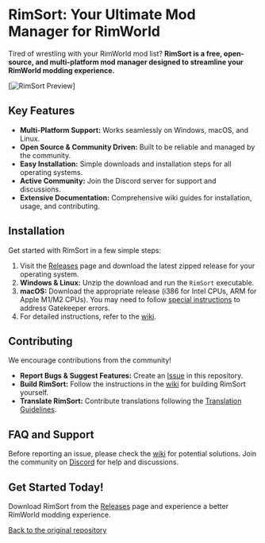 # RimSort: Your Ultimate Mod Manager for RimWorld

Tired of wrestling with your RimWorld mod list? **RimSort is a free, open-source, and multi-platform mod manager designed to streamline your RimWorld modding experience.**

[![RimSort Preview](./docs/rimsort_preview.png)]

## Key Features

*   **Multi-Platform Support:** Works seamlessly on Windows, macOS, and Linux.
*   **Open Source & Community Driven:** Built to be reliable and managed by the community.
*   **Easy Installation:** Simple downloads and installation steps for all operating systems.
*   **Active Community:** Join the Discord server for support and discussions.
*   **Extensive Documentation:** Comprehensive wiki guides for installation, usage, and contributing.

## Installation

Get started with RimSort in a few simple steps:

1.  Visit the [Releases](https://github.com/RimSort/RimSort/releases) page and download the latest zipped release for your operating system.
2.  **Windows & Linux:** Unzip the download and run the `RimSort` executable.
3.  **macOS:** Download the appropriate release (i386 for Intel CPUs, ARM for Apple M1/M2 CPUs). You may need to follow [special instructions](https://rimsort.github.io/RimSort/user-guide/downloading-and-installing#macos) to address Gatekeeper errors.
4.  For detailed instructions, refer to the [wiki](https://rimsort.github.io/RimSort/).

## Contributing

We encourage contributions from the community!

*   **Report Bugs & Suggest Features:**  Create an [Issue](https://github.com/RimSort/RimSort/issues) in this repository.
*   **Build RimSort:** Follow the instructions in the [wiki](https://rimsort.github.io/RimSort/) for building RimSort yourself.
*   **Translate RimSort:** Contribute translations following the [Translation Guidelines](https://rimsort.github.io/RimSort/development-guide/translation-guidelines).

## FAQ and Support

Before reporting an issue, please check the [wiki](https://rimsort.github.io/RimSort/) for potential solutions.  Join the community on [Discord](https://discord.gg/aV7g69JmR2) for help and discussions.

## Get Started Today!

Download RimSort from the [Releases](https://github.com/RimSort/RimSort/releases) page and experience a better RimWorld modding experience.

[Back to the original repository](https://github.com/RimSort/RimSort)